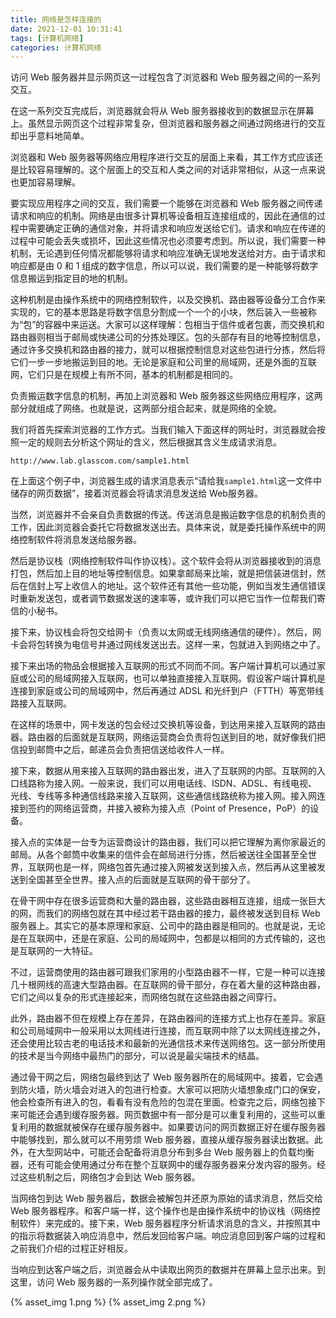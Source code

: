 ```yaml
---
title: 网络是怎样连接的
date: 2021-12-01 10:31:41
tags: [计算机网络]
categories: 计算机网络
---
```



访问 Web 服务器并显示网页这一过程包含了浏览器和 Web 服务器之间的一系列交互。

在这一系列交互完成后，浏览器就会将从 Web 服务器接收到的数据显示在屏幕上。虽然显示网页这个过程非常复杂，但浏览器和服务器之间通过网络进行的交互却出乎意料地简单。

浏览器和 Web 服务器等网络应用程序进行交互的层面上来看，其工作方式应该还是比较容易理解的。这个层面上的交互和人类之间的对话非常相似，从这一点来说也更加容易理解。

要实现应用程序之间的交互，我们需要一个能够在浏览器和 Web 服务器之间传递请求和响应的机制。网络是由很多计算机等设备相互连接组成的，因此在通信的过程中需要确定正确的通信对象，并将请求和响应发送给它们。请求和响应在传递的过程中可能会丢失或损坏，因此这些情况也必须要考虑到。所以说，我们需要一种机制，无论遇到任何情况都能够将请求和响应准确无误地发送给对方。由于请求和响应都是由 0 和 1 组成的数字信息，所以可以说，我们需要的是一种能够将数字信息搬运到指定目的地的机制。

这种机制是由操作系统中的网络控制软件，以及交换机、路由器等设备分工合作来实现的，它的基本思路是将数字信息分割成一个一个的小块，然后装入一些被称为“包”的容器中来运送。大家可以这样理解：包相当于信件或者包裹，而交换机和路由器则相当于邮局或快递公司的分拣处理区。包的头部存有目的地等控制信息，通过许多交换机和路由器的接力，就可以根据控制信息对这些包进行分拣，然后将它们一步一步地搬运到目的地。无论是家庭和公司里的局域网，还是外面的互联网，它们只是在规模上有所不同，基本的机制都是相同的。

负责搬运数字信息的机制，再加上浏览器和 Web 服务器这些网络应用程序，这两部分就组成了网络。也就是说，这两部分组合起来，就是网络的全貌。

我们将首先探索浏览器的工作方式。当我们输入下面这样的网址时，浏览器就会按照一定的规则去分析这个网址的含义，然后根据其含义生成请求消息。
```
http://www.lab.glasscom.com/sample1.html
```
在上面这个例子中，浏览器生成的请求消息表示“请给我`sample1.html`这一文件中储存的网页数据”，接着浏览器会将请求消息发送给 Web服务器。

当然，浏览器并不会亲自负责数据的传送。传送消息是搬运数字信息的机制负责的工作，因此浏览器会委托它将数据发送出去。具体来说，就是委托操作系统中的网络控制软件将消息发送给服务器。

然后是协议栈（网络控制软件叫作协议栈）。这个软件会将从浏览器接收到的消息打包，然后加上目的地址等控制信息。如果拿邮局来比喻，就是把信装进信封，然后在信封上写上收信人的地址。这个软件还有其他一些功能，例如当发生通信错误时重新发送包，或者调节数据发送的速率等，或许我们可以把它当作一位帮我们寄信的小秘书。

接下来，协议栈会将包交给网卡（负责以太网或无线网络通信的硬件）。然后，网卡会将包转换为电信号并通过网线发送出去。这样一来，包就进入到网络之中了。

接下来出场的物品会根据接入互联网的形式不同而不同。客户端计算机可以通过家庭或公司的局域网接入互联网，也可以单独直接接入互联网。假设客户端计算机是连接到家庭或公司的局域网中，然后再通过 ADSL 和光纤到户（FTTH）等宽带线路接入互联网。

在这样的场景中，网卡发送的包会经过交换机等设备，到达用来接入互联网的路由器。路由器的后面就是互联网，网络运营商会负责将包送到目的地，就好像我们把信投到邮筒中之后，邮递员会负责把信送给收件人一样。

接下来，数据从用来接入互联网的路由器出发，进入了互联网的内部。互联网的入口线路称为接入网。一般来说，我们可以用电话线、ISDN、ADSL、有线电视、光线、专线等多种通信线路来接入互联网，这些通信线路统称为接入网。接入网连接到签约的网络运营商，并接入被称为接入点（Point of Presence，PoP）的设备。

接入点的实体是一台专为运营商设计的路由器，我们可以把它理解为离你家最近的邮局。从各个邮筒中收集来的信件会在邮局进行分拣，然后被送往全国甚至全世界，互联网也是一样，网络包首先通过接入网被发送到接入点，然后再从这里被发送到全国甚至全世界。接入点的后面就是互联网的骨干部分了。

在骨干网中存在很多运营商和大量的路由器，这些路由器相互连接，组成一张巨大的网，而我们的网络包就在其中经过若干路由器的接力，最终被发送到目标 Web 服务器上。其实它的基本原理和家庭、公司中的路由器是相同的。也就是说，无论是在互联网中，还是在家庭、公司的局域网中，包都是以相同的方式传输的，这也是互联网的一大特征。

不过，运营商使用的路由器可跟我们家用的小型路由器不一样，它是一种可以连接几十根网线的高速大型路由器。在互联网的骨干部分，存在着大量的这种路由器，它们之间以复杂的形式连接起来，而网络包就在这些路由器之间穿行。

此外，路由器不但在规模上存在差异，在路由器间的连接方式上也存在差异。家庭和公司局域网中一般采用以太网线进行连接，而互联网中除了以太网线连接之外，还会使用比较古老的电话技术和最新的光通信技术来传送网络包。这一部分所使用的技术是当今网络中最热门的部分，可以说是最尖端技术的结晶。

通过骨干网之后，网络包最终到达了 Web 服务器所在的局域网中。接着，它会遇到防火墙，防火墙会对进入的包进行检查。大家可以把防火墙想象成门口的保安，他会检查所有进入的包，看看有没有危险的包混在里面。检查完之后，网络包接下来可能还会遇到缓存服务器。网页数据中有一部分是可以重复利用的，这些可以重复利用的数据就被保存在缓存服务器中。如果要访问的网页数据正好在缓存服务器中能够找到，那么就可以不用劳烦 Web 服务器，直接从缓存服务器读出数据。此外，在大型网站中，可能还会配备将消息分布到多台 Web 服务器上的负载均衡器，还有可能会使用通过分布在整个互联网中的缓存服务器来分发内容的服务。经过这些机制之后，网络包才会到达 Web 服务器。

当网络包到达 Web 服务器后，数据会被解包并还原为原始的请求消息，然后交给 Web 服务器程序。和客户端一样，这个操作也是由操作系统中的协议栈（网络控制软件）来完成的。接下来，Web 服务器程序分析请求消息的含义，并按照其中的指示将数据装入响应消息中，然后发回给客户端。响应消息回到客户端的过程和之前我们介绍的过程正好相反。

当响应到达客户端之后，浏览器会从中读取出网页的数据并在屏幕上显示出来。到这里，访问 Web 服务器的一系列操作就全部完成了。

{% asset_img 1.png %}
{% asset_img 2.png %}